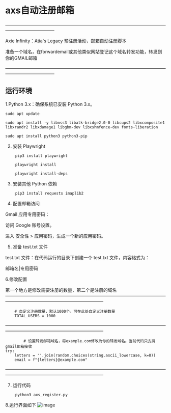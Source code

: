 # axs自动注册邮箱
———————————————————————————————————————————————

Axie Infinity：Atia's Legacy 预注册活动，邮箱自动注册脚本

准备一个域名，在forwardemail或其他类似网站登记这个域名转发功能，转发到你的GMAIL邮箱

———————————————————————————————————————————————

## 运行环境

1.Python 3.x：确保系统已安装 Python 3.x。

    sudo apt update

    sudo apt install -y libnss3 libatk-bridge2.0-0 libcups2 libxcomposite1 libxrandr2 libxdamage1 libgbm-dev libxshmfence-dev fonts-liberation

    sudo apt install python3 python3-pip

2. 安装 Playwright

        pip3 install playwright

        playwright install

        playwright install-deps

3. 安装其他 Python 依赖

        pip3 install requests imaplib2
   
4. 配置邮箱访问
   
Gmail 应用专用密码：

访问 Google 账号设置。

进入 安全性 > 应用密码，生成一个新的应用密码。


5. 准备 test.txt 文件
   
test.txt 文件：在代码运行的目录下创建一个 test.txt 文件，内容格式为：

邮箱名|专用密码

6.修改配置

第一个地方是修改需要注册的数量，第二个是注册的域名
——————————————————————————————————————————————————————————

        # 自定义注册数量，默认1000个。可在此处自定义注册数量
        TOTAL_USERS = 1000
——————————————————————————————————————————————————————————

            # 设置转发邮箱域名，将example.com修改为你的转发域名。当前代码只支持gmail邮箱接收
    try:
        letters = ''.join(random.choices(string.ascii_lowercase, k=8))
        email = f"{letters}@example.com"
——————————————————————————————————————————————————————————

7. 运行代码
 
        python3 axs_register.py

8.运行界面如下
![image](https://github.com/user-attachments/assets/51e8df5f-83f6-47f0-a268-b7df5ef114d7)

